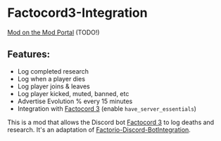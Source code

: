 # Factocord3-Integration
[Mod on the Mod Portal](#) (TODO!)

## Features:

- Log completed research
- Log when a player dies
- Log player joins & leaves
- Log player kicked, muted, banned, etc
- Advertise Evolution % every 15 minutes
- Integration with [Factocord 3](https://github.com/maxsupermanhd/FactoCord-3.0) (enable `have_server_essentials`)

This is a mod that allows the Discord bot [Factocord 3](https://github.com/maxsupermanhd/FactoCord-3.0) to log deaths and research. It's an adaptation of [Factorio-Discord-BotIntegration](https://github.com/oof2win2/Factorio-Discord-BotIntegration).